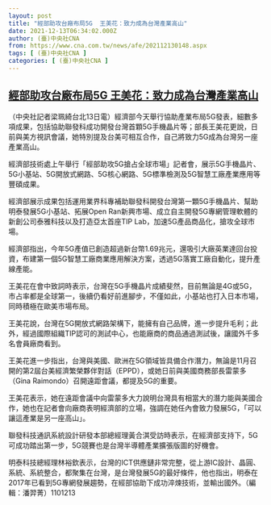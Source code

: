 ```yaml
---
layout: post
title: "經部助攻台廠布局5G  王美花：致力成為台灣產業高山"
date: 2021-12-13T06:34:02.000Z
author: (臺)中央社CNA
from: https://www.cna.com.tw/news/afe/202112130148.aspx
tags: [ (臺)中央社CNA ]
categories: [ (臺)中央社CNA ]
---
```

<!--1639377242000-->
[經部助攻台廠布局5G  王美花：致力成為台灣產業高山](https://www.cna.com.tw/news/afe/202112130148.aspx)
------

<div>
<div></div><div><p>（中央社記者梁珮綺台北13日電）經濟部今天舉行協助產業布局5G發表，細數多項成果，包括協助聯發科成功開發台灣首顆5G手機晶片等；部長王美花更說，日前與美方視訊會議，她特別提及台美可相互合作，自己將致力5G成為台灣另一座產業高山。</p><p>經濟部技術處上午舉行「經部助攻5G搶占全球市場」記者會，展示5G手機晶片、5G小基站、5G開放式網路、5G核心網路、5G標準檢測及5G智慧工廠產業應用等豐碩成果。</p><p>經濟部展示成果包括運用業界科專補助聯發科開發台灣第一顆5G手機晶片、幫助明泰發展5G小基站、拓展Open Ran新興市場、成立自主開發5G專網管理軟體的新創公司泰雅科技以及打造亞太首座TIP Lab，加速5G產品商品化，搶攻全球市場。</p><p>經濟部指出，今年5G產值已創造超過新台幣1.69兆元，還吸引大廠英業達回台投資，布建第一個5G智慧工廠商業應用解決方案，透過5G落實工廠自動化，提升產線產能。</p><p>王美花在會中致詞時表示，台灣在5G手機晶片成績斐然，目前無論是4G或5G，市占率都是全球第一，後續仍看好前進腳步，不僅如此，小基站也打入日本市場，同時積極在歐美市場布局。</p><p>王美花說，台灣在5G開放式網路架構下，能擁有自己品牌，進一步提升毛利；此外，經過國際組織TIP認可的測試中心，也能廠商的商品通過測試後，讓國外千多名會員廠商看到。</p><p>王美花進一步指出，台灣與美國、歐洲在5G領域皆具備合作潛力，無論是11月召開的第2屆台美經濟繁榮夥伴對話（EPPD），或她日前與美國商務部長雷蒙多（Gina Raimondo）召開遠距會議，都提及5G的重要。</p><p>王美花表示，她在遠距會議中向雷蒙多大力說明台灣具有相當大的潛力能與美國合作，她也在記者會向廠商表明經濟部的立場，強調在她任內會致力發展5G，「可以讓這產業是另一座高山」。</p><p>聯發科技通訊系統設計研發本部總經理黃合淇受訪時表示，在經濟部支持下，5G可成功踏出第一步，5G競賽也是台灣半導體產業擴張版圖的好機會。</p><p>明泰科技總經理林裕欽表示，台灣的ICT供應鏈非常完整，從上游IC設計、晶圓、系統、系統整合，都聚集在台灣，是台灣發展5G的最好條件，他也指出，明泰在2017年已看到5G專網發展趨勢，在經部協助下成功淬煉技術，並輸出國外。（編輯：潘羿菁）1101213</p></div>
</div>
